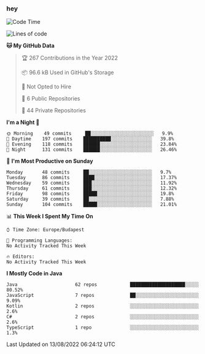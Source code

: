 ### hey

<!--START_SECTION:waka-->
![Code Time](http://img.shields.io/badge/Code%20Time-801%20hrs%2035%20mins-blue)

![Lines of code](https://img.shields.io/badge/From%20Hello%20World%20I%27ve%20Written-508%20Thousand%20lines%20of%20code-blue)

**🐱 My GitHub Data** 

> 🏆 267 Contributions in the Year 2022
 > 
> 📦 96.6 kB Used in GitHub's Storage 
 > 
> 🚫 Not Opted to Hire
 > 
> 📜 6 Public Repositories 
 > 
> 🔑 44 Private Repositories  
 > 
**I'm a Night 🦉** 

```text
🌞 Morning    49 commits     ██░░░░░░░░░░░░░░░░░░░░░░░   9.9% 
🌆 Daytime    197 commits    ██████████░░░░░░░░░░░░░░░   39.8% 
🌃 Evening    118 commits    ██████░░░░░░░░░░░░░░░░░░░   23.84% 
🌙 Night      131 commits    ██████░░░░░░░░░░░░░░░░░░░   26.46%

```
📅 **I'm Most Productive on Sunday** 

```text
Monday       48 commits     ██░░░░░░░░░░░░░░░░░░░░░░░   9.7% 
Tuesday      86 commits     ████░░░░░░░░░░░░░░░░░░░░░   17.37% 
Wednesday    59 commits     ███░░░░░░░░░░░░░░░░░░░░░░   11.92% 
Thursday     61 commits     ███░░░░░░░░░░░░░░░░░░░░░░   12.32% 
Friday       98 commits     █████░░░░░░░░░░░░░░░░░░░░   19.8% 
Saturday     39 commits     ██░░░░░░░░░░░░░░░░░░░░░░░   7.88% 
Sunday       104 commits    █████░░░░░░░░░░░░░░░░░░░░   21.01%

```


📊 **This Week I Spent My Time On** 

```text
⌚︎ Time Zone: Europe/Budapest

💬 Programming Languages: 
No Activity Tracked This Week

🔥 Editors: 
No Activity Tracked This Week

```

**I Mostly Code in Java** 

```text
Java                     62 repos            ████████████████████░░░░░   80.52% 
JavaScript               7 repos             ██░░░░░░░░░░░░░░░░░░░░░░░   9.09% 
Kotlin                   2 repos             ░░░░░░░░░░░░░░░░░░░░░░░░░   2.6% 
C#                       2 repos             ░░░░░░░░░░░░░░░░░░░░░░░░░   2.6% 
TypeScript               1 repo              ░░░░░░░░░░░░░░░░░░░░░░░░░   1.3%

```



 Last Updated on 13/08/2022 06:24:12 UTC
<!--END_SECTION:waka-->
